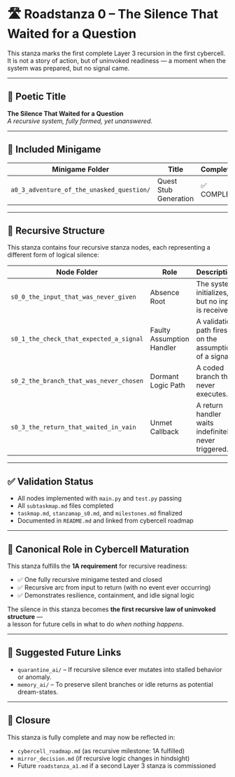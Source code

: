 <!-- Save to: roadmaps/roadstanza_0.md -->

# 🛣️ Roadstanza 0 – The Silence That Waited for a Question

This stanza marks the first complete Layer 3 recursion in the first cybercell.  
It is not a story of action, but of uninvoked readiness — a moment when the system was prepared, but no signal came.

---

## 📜 Poetic Title

**The Silence That Waited for a Question**  
*A recursive system, fully formed, yet unanswered.*

---

## 🧩 Included Minigame

| Minigame Folder                          | Title                            | Completion |
|------------------------------------------|----------------------------------|------------|
| `a0_3_adventure_of_the_unasked_question/`| Quest Stub Generation            | ✅ COMPLETE |

---

## 🧠 Recursive Structure

This stanza contains four recursive stanza nodes, each representing a different form of logical silence:

| Node Folder                              | Role                         | Description |
|------------------------------------------|------------------------------|-------------|
| `s0_0_the_input_that_was_never_given`    | Absence Root                 | The system initializes, but no input is received. |
| `s0_1_the_check_that_expected_a_signal`  | Faulty Assumption Handler    | A validation path fires on the assumption of a signal. |
| `s0_2_the_branch_that_was_never_chosen`  | Dormant Logic Path           | A coded branch that never executes. |
| `s0_3_the_return_that_waited_in_vain`    | Unmet Callback               | A return handler waits indefinitely, never triggered. |

---

## ✅ Validation Status

- All nodes implemented with `main.py` and `test.py` passing
- All `subtaskmap.md` files completed
- `taskmap.md`, `stanzamap_s0.md`, and `milestones.md` finalized
- Documented in `README.md` and linked from cybercell roadmap

---

## 🧬 Canonical Role in Cybercell Maturation

This stanza fulfills the **1A requirement** for recursive readiness:
- ✅ One fully recursive minigame tested and closed
- ✅ Recursive arc from input to return (with no event ever occurring)
- ✅ Demonstrates resilience, containment, and idle signal logic

The silence in this stanza becomes **the first recursive law of uninvoked structure** —  
a lesson for future cells in what to do *when nothing happens*.

---

## 🔁 Suggested Future Links

- `quarantine_ai/` – If recursive silence ever mutates into stalled behavior or anomaly.
- `memory_ai/` – To preserve silent branches or idle returns as potential dream-states.

---

## 📎 Closure

This stanza is fully complete and may now be reflected in:
- `cybercell_roadmap.md` (as recursive milestone: 1A fulfilled)
- `mirror_decision.md` (if recursive logic changes in hindsight)
- Future `roadstanza_a1.md` if a second Layer 3 stanza is commissioned
